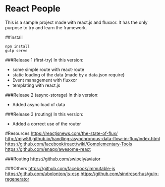 React People
=======

This is a sample project made with react.js and fluxxor.
It has the only purpose to try and learn the framework.

##install
```
npm install
gulp serve
```

###Release 1 (first-try)
In this version:
 * some simple route with react-route
 * static loading of the data (made by a data.json require)
 * Event management with fluxxor
 * templating with react.js

###Release 2 (async-storage)
In this version:
 * Added async load of data

###Release 3 (routing)
In this version:
 * Added a correct use of the router


#Resources
https://reactjsnews.com/the-state-of-flux/
http://mjw56.github.io/handling-asynchronous-data-flow-in-flux/index.html
https://github.com/facebook/react/wiki/Complementary-Tools
https://github.com/enaqx/awesome-react

###Routing
https://github.com/swipely/aviator

###Others
https://github.com/facebook/immutable-js
https://github.com/ubolonton/js-csp
https://github.com/sindresorhus/gulp-regenerator

